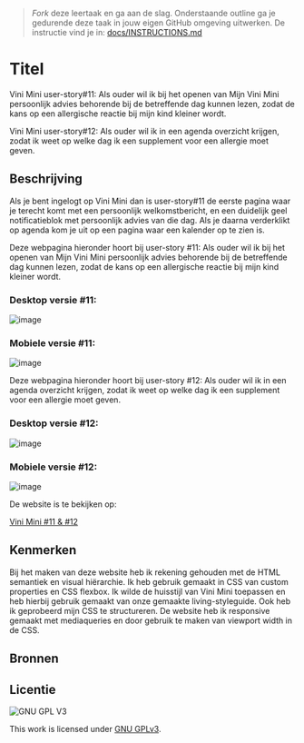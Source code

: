 > _Fork_ deze leertaak en ga aan de slag. 
Onderstaande outline ga je gedurende deze taak in jouw eigen GitHub omgeving uitwerken. 
De instructie vind je in: [docs/INSTRUCTIONS.md](docs/INSTRUCTIONS.md)

# Titel
<!-- Geef je project een titel en schrijf in één zin wat het is -->
Vini Mini user-story#11: Als ouder wil ik bij het openen van Mijn Vini Mini persoonlijk advies behorende bij de betreffende dag kunnen lezen, zodat de kans op een allergische reactie bij mijn kind kleiner wordt.

Vini Mini user-story#12: Als ouder wil ik in een agenda overzicht krijgen, zodat ik weet op welke dag ik een supplement voor een allergie moet geven.

## Beschrijving
<!-- In de Beschrijving staat hoe je project er uit ziet, hoe het werkt en wat je er mee kan. -->

Als je bent ingelogt op Vini Mini dan is user-story#11 de eerste pagina waar je terecht komt met een persoonlijk welkomstbericht, en een duidelijk geel notificatieblok met persoonlijk advies van die dag. Als je daarna verderklikt op agenda kom je uit op een pagina waar een kalender op te zien is.

<!-- Voeg een mooie poster visual toe 📸 -->

Deze webpagina hieronder hoort bij user-story #11: Als ouder wil ik bij het openen van Mijn Vini Mini persoonlijk advies behorende bij de betreffende dag kunnen lezen, zodat de kans op een allergische reactie bij mijn kind kleiner wordt.

### Desktop versie #11:
![image](https://user-images.githubusercontent.com/101579892/203982716-4fbd715a-6f9d-433c-abe3-524e3fd6dfdd.png)

### Mobiele versie #11:
![image](https://user-images.githubusercontent.com/101579892/203982579-c701e38e-004b-456d-8687-d03bc534b085.png)


Deze webpagina hieronder hoort bij user-story #12: Als ouder wil ik in een agenda overzicht krijgen, zodat ik weet op welke dag ik een supplement voor een allergie moet geven.

### Desktop versie #12:
![image](https://user-images.githubusercontent.com/101579892/204783050-5318beae-81f0-41cb-8303-26c53616feec.png)

### Mobiele versie #12:
![image](https://user-images.githubusercontent.com/101579892/204783188-0c5c8880-3aa0-44dd-85fc-b35e932aede9.png)


<!-- Voeg een link toe naar Github Pages 🌐-->

De website is te bekijken op:

[Vini Mini #11 & #12](https://r20222.github.io/look-and-feel-corporate-identity/)

## Kenmerken
<!-- Bij Kenmerken staat welke technieken zijn gebruikt en hoe. Wat is de HTML structuur? Wat zijn de belangrijkste dingen in CSS? Wat is er met Javascript gedaan en hoe? Misschien heb je een framwork of library gebruikt? -->

Bij het maken van deze website heb ik rekening gehouden met de HTML semantiek en visual hiërarchie. Ik heb gebruik gemaakt in CSS van custom properties en CSS flexbox. Ik wilde de huisstijl van Vini Mini toepassen en heb hierbij gebruik gemaakt van onze gemaakte living-styleguide. Ook heb ik geprobeerd mijn CSS te structureren. De website heb ik responsive gemaakt met mediaqueries en door gebruik te maken van viewport width in de CSS. 

## Bronnen

## Licentie

![GNU GPL V3](https://www.gnu.org/graphics/gplv3-127x51.png)

This work is licensed under [GNU GPLv3](./LICENSE).
